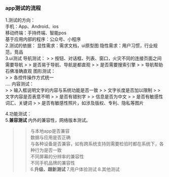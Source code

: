 ### app测试的流程
1.测试的方向：  
 手机：App、Android、ios  
 移动终端：手持终端、智能pos  
 基于应用内部的程序：公众号、小程序  
2.测试的依据：
  显性需求：需求文档，ui原型图
  隐性需求：用户习惯，行业规范，竞品  
3.ui测试
    导航测试：
     > > 按钮、对话框、列表、窗口，火灾不同的连接页面之间需要导航
     > > 是否易于导航、导航是都直观
     > > 是否需要搜索引擎
     > > 导航帮助石佛准确直观
    图形测试：  
    > > 各控件操作方式统一   
    ....
    内容测试：  
    > > 输入框说明文字的内容与系统功能是否一致
    > > 文字长度是否加以限制
    > > 文字内容是否表意不明
    > > 是否有错别字
    > > 信息是否为中文
    > > 是否有敏感性词汇、关键词
    > > 是否有敏感性照片，如涉及版权、专利、隐私等图片

4.功能测试：  
5.**兼容测试**
 内外的兼容性，网络版本测试。  
  > > 与本地app是否兼容  
  > > 数据与应用是否正确  
  > > 与各种设备是否兼容，如有跨系统支持则需要检验时都在系统下，各种行为是否一致  
  > > 不同屏幕的分辨率的兼容性  
  > > 不同手机品牌的兼容性  
6.**升级、跟新测试**
7.用户体验测试 
8.其他测试  



